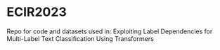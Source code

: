 # ECIR2023
Repo for code and datasets used in:  Exploiting Label Dependencies for Multi-Label Text Classification Using Transformers
